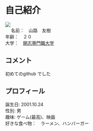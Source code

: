<html lang="ja">
<meta charset="utf-8">
<h1>自己紹介</h1>
<p>
<img src="https://github.com/Yamaji0068/homepages/blob/gh-pages/IMG_8746.JPG?raw=true"><br>　
名前：　山路　友樹<br>
年齢：　２０<br>
大学：　<a href="https://kaishi-pu.ac.jp/">開志専門職大学</a>
</p>
<h2>コメント</h2>
<p>
初めてのgithub でした
</p>
<h2>プロフィール</h2>
<p>
誕生日: 2001.10.24<br>
性別: 男<br>
趣味: ゲーム(最高)、映画<br>
好きな食べ物：　ラーメン、ハンバーガー
</p>

